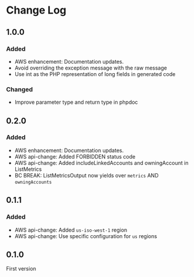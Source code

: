 # Change Log

## 1.0.0

### Added

- AWS enhancement: Documentation updates.
- Avoid overriding the exception message with the raw message
- Use int as the PHP representation of long fields in generated code

### Changed

- Improve parameter type and return type in phpdoc

## 0.2.0

### Added

- AWS enhancement: Documentation updates.
- AWS api-change: Added FORBIDDEN status code
- AWS api-change: Added includeLinkedAccounts and owningAccount in ListMetrics
- BC BREAK: ListMetricsOutput now yields over `metrics` AND `owningAccounts`

## 0.1.1

### Added

- AWS api-change: Added `us-iso-west-1` region
- AWS api-change: Use specific configuration for `us` regions

## 0.1.0

First version

